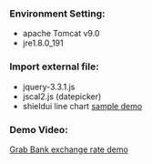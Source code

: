 ### Environment Setting:
* apache Tomcat v9.0    
* jre1.8.0_191
### Import external file:
* jquery-3.3.1.js
* jscal2.js (datepicker)
* shieldui line chart [sample demo](https://demos.shieldui.com/web/line-chart/basic-usage)
### Demo Video:
[Grab Bank exchange rate demo](https://www.youtube.com/watch?v=freZbbr1Wmc/ "video")


